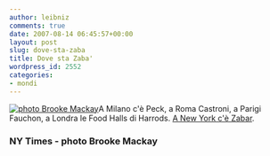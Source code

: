 ```yaml
---
author: leibniz
comments: true
date: 2007-08-14 06:45:57+00:00
layout: post
slug: dove-sta-zaba
title: Dove sta Zaba'
wordpress_id: 2552
categories:
- mondi
---
```


[![photo Brooke Mackay](http://farm1.static.flickr.com/35/121666655_74cd4d60b9_t.jpg)](http://www.flickr.com/photos/brookemackay/121666655/)A Milano c'è Peck, a Roma Castroni, a Parigi Fauchon, a Londra le Food Halls di Harrods. [A New York c'è Zabar](http://www.nytimes.com/2007/08/12/realestate/12nabe.html?_r=2&pagewanted=1&oref=slogin).

### NY Times - photo Brooke Mackay
